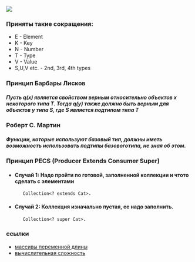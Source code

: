 ![](https://www.studytonight.com/java/images/collection-heirarchy.jpg)

### Приняты такие сокращения:
- E - Element
- K - Key
- N - Number
- T - Type
- V - Value
- S,U,V etc. - 2nd, 3rd, 4th types

### Принцип Барбары Лисков
##### Пусть q(x) является свойством верным относительно объектов x некоторого типа T. Тогда q(y) также должно быть верным для объектов y типа S, где S является подтипом типа T

### Роберт С. Мартин   
##### Функции, которые используют базовый тип, должны иметь возможность использовать подтипы базовоготипа, не зная об этом.

### Принцип PECS (Producer Extends Consumer Super)
- #### Случай 1: Надо пройти по готовой, заполненной коллекции и чтото 		 сделать с элементами
		 Collection<? extends Cat>.
- #### Случай 2: Коллекция изначально пустая, ее надо заполнить.
		 Collection<? super Cat>.


### ссылки
- [массивы переменной длины](http://www.amse.ru/courses/algorithms6/04/Vlasiev/04.php)
- [вычислительная сложность](https://ru.wikipedia.org/wiki/%D0%92%D1%8B%D1%87%D0%B8%D1%81%D0%BB%D0%B8%D1%82%D0%B5%D0%BB%D1%8C%D0%BD%D0%B0%D1%8F_%D1%81%D0%BB%D0%BE%D0%B6%D0%BD%D0%BE%D1%81%D1%82%D1%8C)


